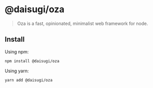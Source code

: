 # @daisugi/oza

> Oza is a fast, opinionated, minimalist web framework for node.

## Install

Using npm:

```sh
npm install @daisugi/oza
```

Using yarn:

```sh
yarn add @daisugi/oza
```
